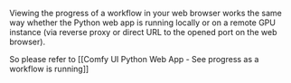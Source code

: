 Viewing the progress of a workflow in your web browser works the same way whether the Python web app is running locally or on a remote GPU instance (via reverse proxy or direct URL to the opened port on the web browser).

So please refer to [[Comfy UI Python Web App - See progress as a workflow is running]]
